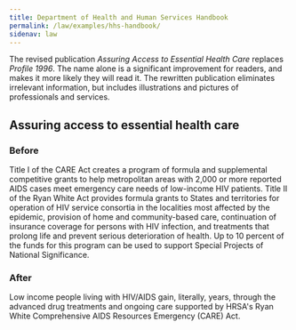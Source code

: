 ```yaml
---
title: Department of Health and Human Services Handbook
permalink: /law/examples/hhs-handbook/
sidenav: law
---
```


The revised publication _Assuring Access to Essential Health Care_ replaces _Profile 1996_. The name alone is a significant improvement for readers, and makes it more likely they will read it. The rewritten publication eliminates irrelevant information, but includes illustrations and pictures of professionals and services.

## Assuring access to essential health care

### Before

Title I of the CARE Act creates a program of formula and supplemental competitive grants to help metropolitan areas with 2,000 or more reported AIDS cases meet emergency care needs of low-income HIV patients. Title II of the Ryan White Act provides formula grants to States and territories for operation of HIV service consortia in the localities most affected by the epidemic, provision of home and community-based care, continuation of insurance coverage for persons with HIV infection, and treatments that prolong life and prevent serious deterioration of health. Up to 10 percent of the funds for this program can be used to support Special Projects of National Significance.

### After

Low income people living with HIV/AIDS gain, literally, years, through the advanced drug treatments and ongoing care supported by HRSA's Ryan White Comprehensive AIDS Resources Emergency (CARE) Act.
